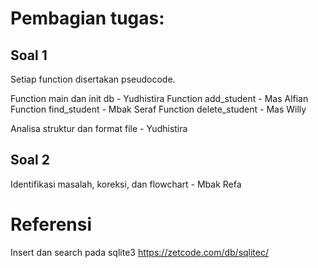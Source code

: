 # Pembagian tugas:

## Soal 1

Setiap function disertakan pseudocode.

Function main dan init db - Yudhistira
Function add_student - Mas Alfian
Function find_student - Mbak Seraf
Function delete_student - Mas Willy

Analisa struktur dan format file - Yudhistira

## Soal 2

Identifikasi masalah, koreksi, dan flowchart - Mbak Refa

# Referensi

Insert dan search pada sqlite3 https://zetcode.com/db/sqlitec/
